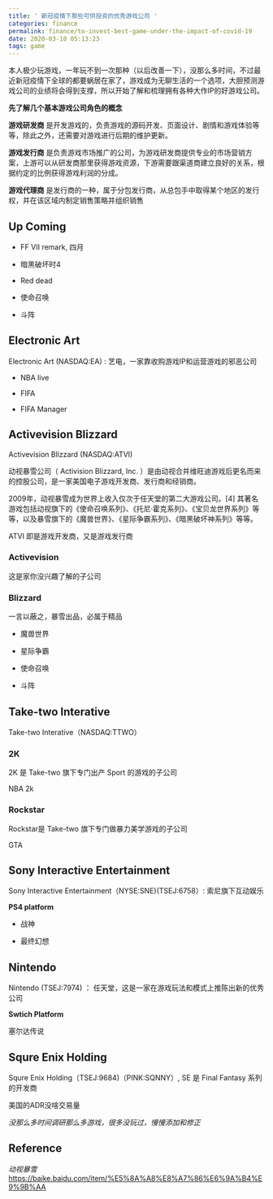 ```yaml
---
title: ' 新冠疫情下那些可供投资的优秀游戏公司 '
categories: finance
permalink: finance/to-invest-best-game-under-the-impact-of-covid-19
date: 2020-03-10 05:13:23
tags: game
---
```


本人极少玩游戏，一年玩不到一次那种（以后改善一下），没那么多时间，不过最近新冠疫情下全球的都要蜗居在家了，游戏成为无聊生活的一个选项，大胆预测游戏公司的业绩将会得到支撑，所以开始了解和梳理拥有各种大作IP的好游戏公司。



**先了解几个基本游戏公司角色的概念**

**游戏研发商** 是开发游戏的，负责游戏的源码开发、页面设计、剧情和游戏体验等等，除此之外，还需要对游戏进行后期的维护更新。

**游戏发行商** 是负责游戏市场推广的公司，为游戏研发商提供专业的市场营销方案，上游可以从研发商那里获得游戏资源，下游需要跟渠道商建立良好的关系，根据约定的比例获得游戏利润的分成。

**游戏代理商** 是发行商的一种，属于分包发行商，从总包手中取得某个地区的发行权，并在该区域内制定销售策略并组织销售



## Up Coming

* FF VII remark, 四月

* 暗黑破坏时4

* Red dead

* 使命召唤

* 斗阵

  

## Electronic Art

Electronic Art (NASDAQ:EA) : 艺电，一家靠收购游戏IP和运营游戏的邪恶公司

* NBA live

* FIFA

* FIFA Manager



## Activevision Blizzard

Activevision Blizzard (NASDAQ:ATVI) 

动视暴雪公司（ Activision Blizzard, Inc. ）是由动视合并维旺迪游戏后更名而来的控股公司，是一家美国电子游戏开发商、发行商和经销商。

2009年，动视暴雪成为世界上收入仅次于任天堂的第二大游戏公司。[4] 其著名游戏包括动视旗下的《使命召唤系列》、《托尼·霍克系列》、《宝贝龙世界系列》等等，以及暴雪旗下的《魔兽世界》、《星际争霸系列》、《暗黑破坏神系列》等等。

ATVI 即是游戏开发商，又是游戏发行商

### Activevision

这是家你没兴趣了解的子公司

### Blizzard

一言以蔽之，暴雪出品，必属于精品

* 魔兽世界

* 星际争霸

* 使命召唤
* 斗阵



## Take-two Interative
Take-two Interative（NASDAQ:TTWO）

### 2K

2K 是 Take-two 旗下专门出产 Sport 的游戏的子公司

NBA 2k

### Rockstar

Rockstar是 Take-two 旗下专门做暴力美学游戏的子公司

GTA



## Sony Interactive Entertainment

Sony Interactive Entertainment（NYSE:SNE)(TSEJ:6758）: 索尼旗下互动娱乐

**PS4 platform**

* 战神

* 最终幻想



## Nintendo

Nintendo (TSEJ:7974) ： 任天堂，这是一家在游戏玩法和模式上推陈出新的优秀公司

**Swtich Platform**

塞尔达传说



## Squre Enix Holding

Squre Enix Holding（TSEJ:9684)（PINK:SQNNY）, SE 是 Final Fantasy 系列的开发商

美国的ADR没啥交易量



_没那么多时间调研那么多游戏，很多没玩过，慢慢添加和修正_



## Reference

_动视暴雪_
https://baike.baidu.com/item/%E5%8A%A8%E8%A7%86%E6%9A%B4%E9%9B%AA